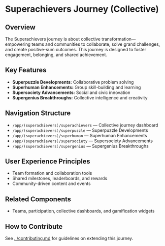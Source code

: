 # Superachievers Journey (Collective)

## Overview
The Superachievers journey is about collective transformation—empowering teams and communities to collaborate, solve grand challenges, and create positive-sum outcomes. This journey is designed to foster engagement, belonging, and shared achievement.

## Key Features
- **Superpuzzle Developments:** Collaborative problem solving
- **Superhuman Enhancements:** Group skill-building and learning
- **Supersociety Advancements:** Social and civic innovation
- **Supergenius Breakthroughs:** Collective intelligence and creativity

## Navigation Structure
- `/app/(superachievers)/superachievers` — Collective journey dashboard
- `/app/(superachievers)/superpuzzle` — Superpuzzle Developments
- `/app/(superachievers)/superhuman` — Superhuman Enhancements
- `/app/(superachievers)/supersociety` — Supersociety Advancements
- `/app/(superachievers)/supergenius` — Supergenius Breakthroughs

## User Experience Principles
- Team formation and collaboration tools
- Shared milestones, leaderboards, and rewards
- Community-driven content and events

## Related Components
- Teams, participation, collective dashboards, and gamification widgets

## How to Contribute
See [../contributing.md](contributing.md) for guidelines on extending this journey.
